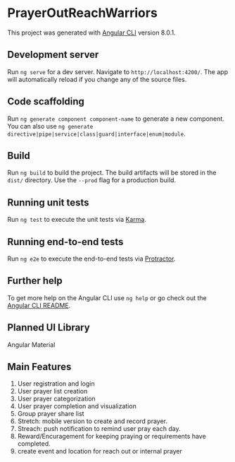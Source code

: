 # PrayerOutReachWarriors

This project was generated with [Angular CLI](https://github.com/angular/angular-cli) version 8.0.1.

## Development server

Run `ng serve` for a dev server. Navigate to `http://localhost:4200/`. The app will automatically reload if you change any of the source files.

## Code scaffolding

Run `ng generate component component-name` to generate a new component. You can also use `ng generate directive|pipe|service|class|guard|interface|enum|module`.

## Build

Run `ng build` to build the project. The build artifacts will be stored in the `dist/` directory. Use the `--prod` flag for a production build.

## Running unit tests

Run `ng test` to execute the unit tests via [Karma](https://karma-runner.github.io).

## Running end-to-end tests

Run `ng e2e` to execute the end-to-end tests via [Protractor](http://www.protractortest.org/).

## Further help

To get more help on the Angular CLI use `ng help` or go check out the [Angular CLI README](https://github.com/angular/angular-cli/blob/master/README.md).

## Planned UI Library
Angular Material

## Main Features
1. User registration and login
2. User prayer list creation
3. User prayer categorization
4. User prayer completion and visualization
5. Group prayer share list
6. Stretch: mobile version to create and record prayer.
7. Streach: push notification to remind user pray each day.
8. Reward/Encuragement for keeping praying or requirements have completed. 
9. create event and location for reach out or internal prayer
